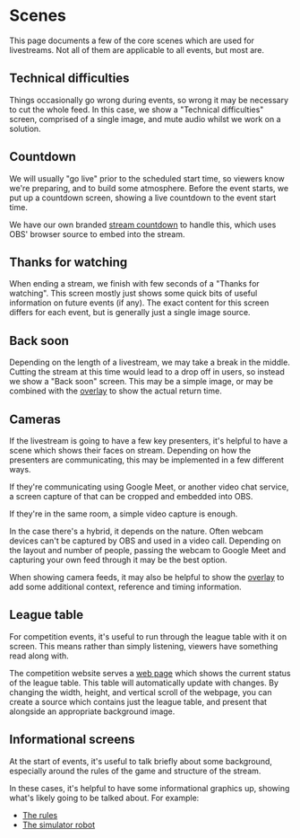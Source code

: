 # Scenes

This page documents a few of the core scenes which are used for livestreams. Not all of them are applicable to all events, but most are.

## Technical difficulties

Things occasionally go wrong during events, so wrong it may be necessary to cut the whole feed. In this case, we show a "Technical difficulties" screen, comprised of a single image, and mute audio whilst we work on a solution.

## Countdown

We will usually "go live" prior to the scheduled start time, so viewers know we're preparing, and to build some atmosphere. Before the event starts, we put up a countdown screen, showing a live countdown to the event start time.

We have our own branded [stream countdown](https://github.com/srobo/stream-countdown) to handle this, which uses OBS' browser source to embed into the stream.

## Thanks for watching

When ending a stream, we finish with few seconds of a "Thanks for watching". This screen mostly just shows some quick bits of useful information on future events (if any). The exact content for this screen differs for each event, but is generally just a single image source.

## Back soon

Depending on the length of a livestream, we may take a break in the middle. Cutting the stream at this time would lead to a drop off in users, so instead we show a "Back soon" screen. This may be a simple image, or may be combined with the [overlay](./matches.md#overlay) to show the actual return time.

## Cameras

If the livestream is going to have a few key presenters, it's helpful to have a scene which shows their faces on stream. Depending on how the presenters are communicating, this may be implemented in a few different ways.

If they're communicating using Google Meet, or another video chat service, a screen capture of that can be cropped and embedded into OBS.

If they're in the same room, a simple video capture is enough.

In the case there's a hybrid, it depends on the nature. Often webcam devices can't be captured by OBS and used in a video call. Depending on the layout and number of people, passing the webcam to Google Meet and capturing your own feed through it may be the best option.

When showing camera feeds, it may also be helpful to show the [overlay](./matches.md#overlay) to add some additional context, reference and timing information.

## League table

For competition events, it's useful to run through the league table with it on screen. This means rather than simply listening, viewers have something read along with.

The competition website serves a [web page](https://studentrobotics.org/comp/league) which shows the current status of the league table. This table will automatically update with changes. By changing the width, height, and vertical scroll of the webpage, you can create a source which contains just the league table, and present that alongside an appropriate background image.

## Informational screens

At the start of events, it's useful to talk briefly about some background, especially around the rules of the game and structure of the stream.

In these cases, it's helpful to have some informational graphics up, showing what's likely going to be talked about. For example:

- [The rules](https://youtu.be/xBPVqsb_Ydk?t=275)
- [The simulator robot](https://youtu.be/xBPVqsb_Ydk?t=466)
